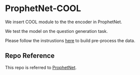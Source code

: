 # ProphetNet-COOL

We insert COOL module to the the encoder in ProphetNet.

We test the model on the question generation task.

Please follow the instrustions [here](https://github.com/microsoft/ProphetNet/tree/master/ProphetNet_En) to build pre-process the data.


## Repo Reference
This repo is referred to [ProphetNet](https://github.com/microsoft/ProphetNet/tree/master/ProphetNet_En).
